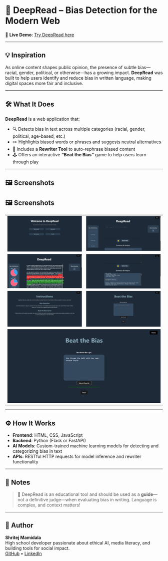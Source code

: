 # 🧠 DeepRead – Bias Detection for the Modern Web

🔗 **Live Demo**: [Try DeepRead here](https://your-app-link.com)

---

## 💡 Inspiration

As online content shapes public opinion, the presence of subtle bias—racial, gender, political, or otherwise—has a growing impact. **DeepRead** was built to help users identify and reduce bias in written language, making digital spaces more fair and inclusive.

---

## 🛠️ What It Does

**DeepRead** is a web application that:
- 🔍 Detects bias in text across multiple categories (racial, gender, political, age-based, etc.)
- ✏️ Highlights biased words or phrases and suggests neutral alternatives
- 🔄 Includes a **Rewriter Tool** to auto-rephrase biased content
- 🕹️ Offers an interactive **“Beat the Bias”** game to help users learn through play

---

## 🖼️ Screenshots

## 🖼️ Screenshots

<table>
  <tr>
    <td><img src="images/Screenshot 2025-04-18 154852.png" alt="Homepage Screenshot"/></td>
    <td><img src="images/Screenshot 2025-04-18 154920.png" alt="Bias Detection Tool"/></td>
  </tr>
  <tr>
    <td><img src="images/Screenshot 2025-04-18 155648.png" alt="Rewriter Tool"/></td>
    <td><img src="images/Screenshot 2025-04-18 155703.png" alt="Beat the Bias Game"/></td>
  </tr>
  <tr>
    <td><img src="images/Screenshot 2025-04-18 155729.png" alt="Game Continued"/></td>
    <td><img src="images/Screenshot 2025-04-18 155741.png" alt="Game Continued"/></td>
  </tr>
  <tr>
    <td colspan="2" align="center"><img src="images/Screenshot 2025-04-18 155754.png" alt="Final Game Screen"/></td>
  </tr>
</table>


---

## ⚙️ How It Works

- **Frontend**: HTML, CSS, JavaScript
- **Backend**: Python (Flask or FastAPI)
- **AI Models**: Custom-trained machine learning models for detecting and categorizing bias in text
- **APIs**: RESTful HTTP requests for model inference and rewriter functionality

---

## 📝 Notes

> 🎯 DeepRead is an educational tool and should be used as a **guide**—not a definitive judge—when evaluating bias in writing. Language is complex, and context matters!

---

## 👤 Author

**Shritej Mamidala**  
High school developer passionate about ethical AI, media literacy, and building tools for social impact.  
[GitHub](https://github.com/YOURUSERNAME) • [LinkedIn](https://linkedin.com/in/YOURPROFILE)
